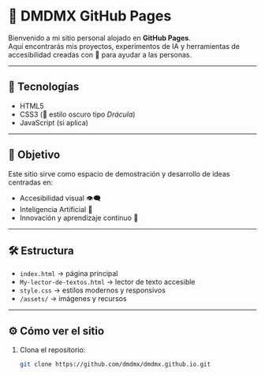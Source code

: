 
# 🌌 DMDMX GitHub Pages

Bienvenido a mi sitio personal alojado en **GitHub Pages**.  
Aquí encontrarás mis proyectos, experimentos de IA y herramientas de accesibilidad creadas con 🚀
para ayudar a las personas.

---

## 🧠 Tecnologías
- HTML5  
- CSS3 (🎨 estilo oscuro tipo *Drácula*)  
- JavaScript (si aplica)

---

## 🎯 Objetivo
Este sitio sirve como espacio de demostración y desarrollo de ideas centradas en:
- Accesibilidad visual 👁️‍🗨️  
- Inteligencia Artificial 🤖  
- Innovación y aprendizaje continuo 🚀

---

## 🛠️ Estructura
- `index.html` → página principal  
- `My-lector-de-textos.html` → lector de texto accesible  
- `style.css` → estilos modernos y responsivos  
- `/assets/` → imágenes y recursos

---

## ⚙️ Cómo ver el sitio
1. Clona el repositorio:
   ```bash
   git clone https://github.com/dmdmx/dmdmx.github.io.git
   